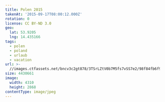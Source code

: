 ```yaml
---
title: Polen 2015
takenAt: '2015-09-17T08:00:12.000Z'
rotation: 0
license: CC BY-ND 3.0
geo:
  lat: 53.9205
  lng: 14.435166
tags:
  - polen
  - poland
  - urlaub
  - vacation
url: >-
  //images.ctfassets.net/bncv3c2gt878/3TSrLZtV0b7M5fs7vSS7e2/98f84fb6f9efba5714c07e6af928424f/polen-2015_25957777365_o
size: 4430661
image:
  width: 4310
  height: 2868
contentType: image/jpeg
---
```


